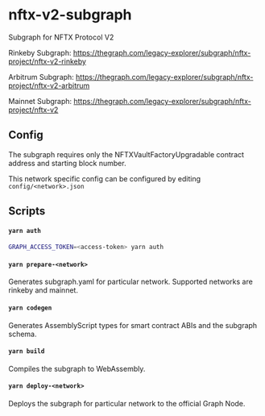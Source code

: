 # nftx-v2-subgraph

Subgraph for NFTX Protocol V2

Rinkeby Subgraph: https://thegraph.com/legacy-explorer/subgraph/nftx-project/nftx-v2-rinkeby

Arbitrum Subgraph: https://thegraph.com/legacy-explorer/subgraph/nftx-project/nftx-v2-arbitrum

Mainnet Subgraph: https://thegraph.com/legacy-explorer/subgraph/nftx-project/nftx-v2

## Config

The subgraph requires only the NFTXVaultFactoryUpgradable contract address and starting block number.

This network specific config can be configured by editing `config/<network>.json`

## Scripts

#### `yarn auth`

```sh
GRAPH_ACCESS_TOKEN=<access-token> yarn auth
```

#### `yarn prepare-<network>`

Generates subgraph.yaml for particular network.
Supported networks are rinkeby and mainnet.

#### `yarn codegen`

Generates AssemblyScript types for smart contract ABIs and the subgraph schema.

#### `yarn build`

Compiles the subgraph to WebAssembly.

#### `yarn deploy-<network>`

Deploys the subgraph for particular network to the official Graph Node.<br/>
